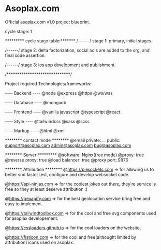 # Asoplax.com
Official asoplax.com v1.0 project blueprint.

cycle stage: 1

********* cycle stage table:*******
/------/
stage 1: primary, initial stages.

/------/
stage 2: delta factorization, social ac's are added to the org, and final code assertion.

/------/
stage 3: ios app development and publishment.

/******************************/

Project required Technologies/frameworks:

---- Backend ----
@node
@express
@https
@ws/wss

---- Database ----
@mongodb

---- Frontend ----
@vanilla javascript
@typescript
@react

---- Style ----
@tailwindcss
@sass
@scss


---- Markup ----
@html
@xml

******** contact mode ********
@email
private: ...
public: 
       support@asoplax.com
       admin@asoplax.com
       bug@asoplax.com


******** Server *********
@software: Nginx(free mode)
@proxy: true
@reverse proxy: true
@load balancer: true
@proxy port: 9876


******** Attribution ********
@https://piesockets.com => for allowing us to better snd faster test, configure and develop websocket code.

@https://api-ninjas.com => for the coolest jokes out there, they're service is free so they at least deserve attribution :)

@https://geoapify.com => for the best geolocation service bring free and easy to implement.

@https://tailwindtoolbox.com => for the cool and free svg components used for asoplax developement.

@https://cssloaders.github.io => for the cool loaders on the website.

@https://flaticon.com => for the cool and free(althought limited by attribution) icons used on asoplax.

